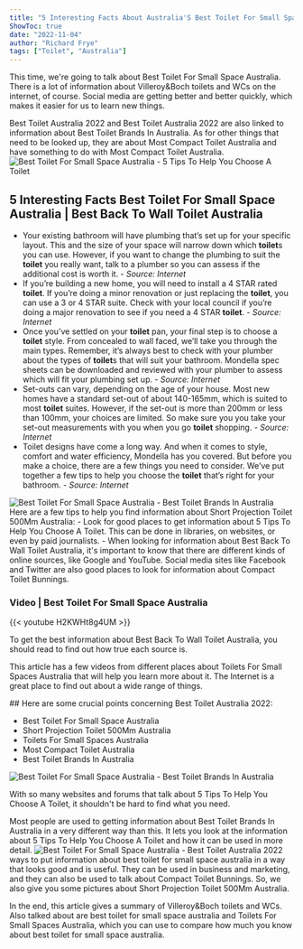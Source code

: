 ```yaml
---
title: "5 Interesting Facts About Australia'S Best Toilet For Small Space"
ShowToc: true 
date: "2022-11-04"
author: "Richard Frye" 
tags: ["Toilet", "Australia"]
---
```


	
This time, we're going to talk about Best Toilet For Small Space Australia. There is a lot of information about Villeroy&Boch toilets and WCs on the internet, of course. Social media are getting better and better quickly, which makes it easier for us to learn new things.

Best Toilet Australia 2022 and Best Toilet Australia 2022 are also linked to information about Best Toilet Brands In Australia. As for other things that need to be looked up, they are about Most Compact Toilet Australia and have something to do with Most Compact Toilet Australia.
<img loading="lazy" src="https://www.digsdigs.com/photos/2017/08/10-a-rustic-man-cave-with-taxidermy-leather-chairs-antlers-and-wooden-furniture.jpg" onerror="this.onerror=null;this.src='https://blogger.googleusercontent.com/img/a/AVvXsEhe7F7TRXHtjiKvHb5vS7DmnxvpHiDyoYyYvm1nHB3Qp2_w3BnM6A2eq4v7FYxCC9bfZt3a9vIMtAYEKUiaDQbHMg-ViyGmRIj39MLp0bGFfgfYw1Dc9q_H-T0wiTm3l0Uq42dETrN9eC8aGJ9_IORZsxST1AcLR7np1koOfcc7tnHa4S8Mwz_xD9d0=s16000';" alt="Best Toilet For Small Space Australia - 5 Tips To Help You Choose A Toilet" >

## 5 Interesting Facts Best Toilet For Small Space Australia | Best Back To Wall Toilet Australia
-   Your existing bathroom will have plumbing that’s set up for your specific layout. This and the size of your space will narrow down which **toilet**s you can use. However, if you want to change the plumbing to suit the **toilet** you really want, talk to a plumber so you can assess if the additional cost is worth it. - <cite>Source: Internet</cite>
-   If you’re building a new home, you will need to install a 4 STAR rated **toilet**. If you’re doing a minor renovation or just replacing the **toilet**, you can use a 3 or 4 STAR suite. Check with your local council if you’re doing a major renovation to see if you need a 4 STAR **toilet**. - <cite>Source: Internet</cite>
-   Once you’ve settled on your **toilet** pan, your final step is to choose a **toilet** style. From concealed to wall faced, we’ll take you through the main types. Remember, it’s always best to check with your plumber about the types of **toilet**s that will suit your bathroom. Mondella spec sheets can be downloaded and reviewed with your plumber to assess which will fit your plumbing set up. - <cite>Source: Internet</cite>
-   Set-outs can vary, depending on the age of your house. Most new homes have a standard set-out of about 140-165mm, which is suited to most **toilet** suites. However, if the set-out is more than 200mm or less than 100mm, your choices are limited. So make sure you you take your set-out measurements with you when you go **toilet** shopping. - <cite>Source: Internet</cite>
-   Toilet designs have come a long way. And when it comes to style, comfort and water efficiency, Mondella has you covered. But before you make a choice, there are a few things you need to consider. We’ve put together a few tips to help you choose the **toilet** that’s right for your bathroom. - <cite>Source: Internet</cite>


<img loading="lazy" src="https://4.bp.blogspot.com/-AwvWOm_1JK8/T57Bq1tWvpI/AAAAAAAACdA/RhkwxfzACxQ/s1600/Completely+white+home+design+Queensland+Australia+14.jpg" onerror="this.onerror=null;this.src='https://blogger.googleusercontent.com/img/a/AVvXsEhe7F7TRXHtjiKvHb5vS7DmnxvpHiDyoYyYvm1nHB3Qp2_w3BnM6A2eq4v7FYxCC9bfZt3a9vIMtAYEKUiaDQbHMg-ViyGmRIj39MLp0bGFfgfYw1Dc9q_H-T0wiTm3l0Uq42dETrN9eC8aGJ9_IORZsxST1AcLR7np1koOfcc7tnHa4S8Mwz_xD9d0=s16000';" alt="Best Toilet For Small Space Australia - Best Toilet Brands In Australia" >
Here are a few tips to help you find information about Short Projection Toilet 500Mm Australia:
- Look for good places to get information about 5 Tips To Help You Choose A Toilet. This can be done in libraries, on websites, or even by paid journalists.
- When looking for information about Best Back To Wall Toilet Australia, it's important to know that there are different kinds of online sources, like Google and YouTube. Social media sites like Facebook and Twitter are also good places to look for information about Compact Toilet Bunnings.

### Video | Best Toilet For Small Space Australia
{{< youtube H2KWHt8g4UM >}} 

To get the best information about Best Back To Wall Toilet Australia, you should read to find out how true each source is.

This article has a few videos from different places about Toilets For Small Spaces Australia that will help you learn more about it. The Internet is a great place to find out about a wide range of things.
<script async="async" data-cfasync="false" src="//normallydemandedalter.com/fe63df3c5408708b15d8dc3d9b206b31/invoke.js"></script>
<div id="container-fe63df3c5408708b15d8dc3d9b206b31"></div>
## Here are some crucial points concerning Best Toilet Australia 2022:

- Best Toilet For Small Space Australia
- Short Projection Toilet 500Mm Australia
- Toilets For Small Spaces Australia
- Most Compact Toilet Australia
- Best Toilet Brands In Australia

 <img loading="lazy" src="https://static.designmynight.com/uploads/2020/02/Burger-and-Beyond-burger-542x620-optimised.jpg" onerror="this.onerror=null;this.src='https://blogger.googleusercontent.com/img/a/AVvXsEhe7F7TRXHtjiKvHb5vS7DmnxvpHiDyoYyYvm1nHB3Qp2_w3BnM6A2eq4v7FYxCC9bfZt3a9vIMtAYEKUiaDQbHMg-ViyGmRIj39MLp0bGFfgfYw1Dc9q_H-T0wiTm3l0Uq42dETrN9eC8aGJ9_IORZsxST1AcLR7np1koOfcc7tnHa4S8Mwz_xD9d0=s16000';" alt="Best Toilet For Small Space Australia - Best Toilet Brands In Australia" >

With so many websites and forums that talk about 5 Tips To Help You Choose A Toilet, it shouldn't be hard to find what you need.

Most people are used to getting information about Best Toilet Brands In Australia in a very different way than this. It lets you look at the information about 5 Tips To Help You Choose A Toilet and how it can be used in more detail.
<img loading="lazy" src="https://myamazingthings.com/wp-content/uploads/2016/12/silver.jpg" onerror="this.onerror=null;this.src='https://blogger.googleusercontent.com/img/a/AVvXsEhe7F7TRXHtjiKvHb5vS7DmnxvpHiDyoYyYvm1nHB3Qp2_w3BnM6A2eq4v7FYxCC9bfZt3a9vIMtAYEKUiaDQbHMg-ViyGmRIj39MLp0bGFfgfYw1Dc9q_H-T0wiTm3l0Uq42dETrN9eC8aGJ9_IORZsxST1AcLR7np1koOfcc7tnHa4S8Mwz_xD9d0=s16000';" alt="Best Toilet For Small Space Australia - Best Toilet Australia 2022" >
ways to put information about best toilet for small space australia in a way that looks good and is useful. They can be used in business and marketing, and they can also be used to talk about Compact Toilet Bunnings. So, we also give you some pictures about Short Projection Toilet 500Mm Australia.

In the end, this article gives a summary of Villeroy&Boch toilets and WCs. Also talked about are best toilet for small space australia and Toilets For Small Spaces Australia, which you can use to compare how much you know about best toilet for small space australia.
	
	

